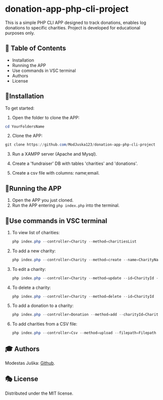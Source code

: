 # donation-app-php-cli-project

This is a simple PHP CLI APP designed to track donations, enables log donations to specific charities. 
Project is developed for educational purposes only.

## 📑 Table of Contents
- Installation
- Running the APP
- Use commands in VSC terminal
- Authors
- License


## 🚀Installation
To get started:

1. Open the folder to clone the APP:

```powershell
cd YourFoldersName
```

2. Clone the APP: 

```powershell
git clone https://github.com/ModJuska123/donation-app-php-cli-project
```

3. Run a XAMPP server (Apache and Mysql).

4. Create a 'fundraiser' DB with tables 'charities' and 'donations'.

5. Create a csv file with columns: name;email.

## 🎉Running the APP

1. Open the APP you just cloned.
2. Run the APP entering `php index.php` into the terminal.


## 🧪Use commands in VSC terminal

1. To view list of charities:
     ```powershell
     php index.php --controller=Charity --method=charitiesList
     ```
2. To add a new charity:
     ```powershell
     php index.php --controller=Charity --method=create --name=CharityName --email=Charity@email.com
     ```
3. To edit a charity:
     ```powershell
     php index.php --controller=Charity --method=update --id=CharityId --name=NewCharity --email=newCharity@gmail.com
     ```
4. To delete a charity:
     ```powershell
     php index.php --controller=Charity --method=delete --id=CharityId
     ```
5. To add a donation to a charity:
     ```powershell
     php index.php --controller=Donation --method=add --charityId=CharityId --name=YourName --amount=donationAmount --dateTime=DateAndTimeOfDonation
     ```
6. To add charities from a CSV file:
     ```powershell
     php index.php --controller=Csv --method=upload --filepath=Filepath
     ```

## 🎓 Authors

Modestas Juška: [Github](https://github.com/ModJuska123).

## 🎭 License

Distributed under the MIT license.
